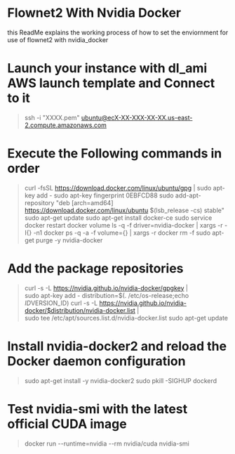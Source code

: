 # Flownet2 With Nvidia Docker
this ReadMe explains the working process of how to set the enviornment for use of flownet2 with nvidia_docker

# Launch your instance with dl_ami AWS launch template and Connect to it 
> ssh -i "XXXX.pem" ubuntu@ecX-XX-XXX-XX-XX.us-east-2.compute.amazonaws.com

# Execute the Following commands in order
>curl -fsSL https://download.docker.com/linux/ubuntu/gpg | sudo apt-key add -
>sudo apt-key fingerprint 0EBFCD88
>sudo add-apt-repository "deb [arch=amd64] https://download.docker.com/linux/ubuntu $(lsb_release -cs) stable"
>sudo apt-get update
>sudo apt-get install docker-ce
>sudo service docker restart
>docker volume ls -q -f driver=nvidia-docker | xargs -r -I{} -n1 docker ps -q -a -f volume={} | xargs -r docker rm -f
>sudo apt-get purge -y nvidia-docker

# Add the package repositories
>curl -s -L https://nvidia.github.io/nvidia-docker/gpgkey | \
>  sudo apt-key add -
>distribution=$(. /etc/os-release;echo $ID$VERSION_ID)
>curl -s -L https://nvidia.github.io/nvidia-docker/$distribution/nvidia-docker.list | \
>  sudo tee /etc/apt/sources.list.d/nvidia-docker.list
>sudo apt-get update

# Install nvidia-docker2 and reload the Docker daemon configuration
>sudo apt-get install -y nvidia-docker2
>sudo pkill -SIGHUP dockerd

# Test nvidia-smi with the latest official CUDA image
>docker run --runtime=nvidia --rm nvidia/cuda nvidia-smi
